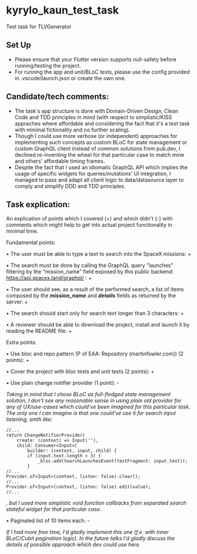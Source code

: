 # kyrylo_kaun_test_task

Test task for TLVGenerator

## Set Up 

- Please ensure that your Flutter version supports null-safety before running/testing the project.
- For running the app and unit/BLoC tests, please use the config provided in .vscode/launch.json or create the own one.

## Candidate/tech comments:

- The task's app structure is done with Domain-Driven Design, Clean Code and TDD principles in mind (with respect to simplistic/KISS appraches where affordable and considering the fact that it's a test task with minimal fictionality and no further scaling).
- Though I could use more verbose (or independent) approaches for implementing such concepts as custom BLoC for state management or custom GraphQL client instead of common solutions from pub.dev, I declined re-inventing the wheel for that particular case to match mine and others' affordable timing frames.
- Despite the fact that I used an idiomatic GraphQL API which implies the usage of specific widgets for queries/mutations' UI integration, I managed to pass and adapt all client logic to data/datasource layer to comply and simplify DDD and TDD principles.

## Task explication:

An explication of points which I covered (+) and which didn't (-) with comments which might help to get into actual project functionality in minimal time.

Fundamental points:

•	The user must be able to type a text to search into the SpaceX missions: +

•	The search must be done by calling the GraphQL query "launches" filtering by the “mission_name” field exposed by this public backend: https://api.spacex.land/graphql/ : +

•	The user should see, as a result of the performed search, a list of items composed by the ***mission_name*** and ***details*** fields as returned by the server: +

•	The search should start only for search text longer than 3 characters: +

•	A reviewer should be able to download the project, install and launch it by reading the README file: +

Extra points:

•	Use bloc and repo pattern (P of EAA: Repository (martinfowler.com)) (2 points): +

•	Cover the project with bloc tests and unit tests (2 points): +

•	Use plain change notifier provider (1 point): - 

*Taking in mind that I chose BLoC as full-fledged state management solution, I don't see any reasonable sense in using plain old provider for any of UX/use-cases which could've been imagined for this particular task.
The only one I can imagine is that one could've use it for search input listening, smth like:*
```
//...
return ChangeNotifierProvider(
    create: (context) => Input(''),
    child: Consumer<Input>(
        builder: (context, input, child) {
        if (input.text.length > 3) {
            _bloc.add(SearchLaunchesEvent(textFragment: input.text));
        }
//...
Provider.of<Input>(context, listen: false).clear();
//...
Provider.of<Input>(context, listen: false).edit(value);
//...
```
*, but I used more simplistic void function callbacks from separated search stateful widget for that particular case.*

•	Paginated list of 10 items each: - 

*If I had more free time, I'd gladly implement this one (f.e. with inner BLoC/Cubit pagination logic). In the future talks I'd gladly discuss the details of possible approach which dev could use here.*